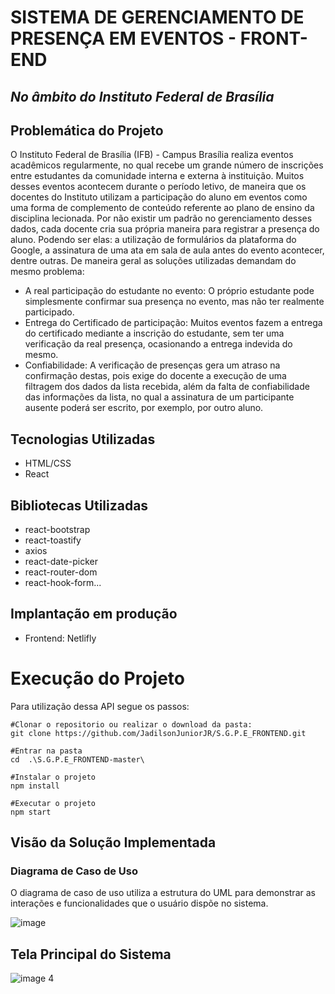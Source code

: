 # **SISTEMA DE GERENCIAMENTO DE PRESENÇA EM EVENTOS - FRONT-END**
## *No âmbito do Instituto Federal de Brasília*
## **Problemática do Projeto** 

O Instituto Federal de Brasília (IFB) - Campus Brasília realiza eventos acadêmicos regularmente, no qual recebe um grande número de inscrições entre estudantes da comunidade interna e externa à instituição. Muitos desses eventos acontecem durante o período letivo, de maneira que os docentes do Instituto utilizam a participação do aluno em eventos como uma forma de complemento de conteúdo referente ao plano de ensino da disciplina lecionada. Por não existir um padrão no gerenciamento desses dados, cada docente cria sua própria maneira para registrar a presença do aluno. Podendo ser elas: a utilização de formulários da plataforma do Google, a assinatura de uma ata em sala de aula antes do evento acontecer, dentre outras. 
De maneira geral as soluções utilizadas demandam do mesmo problema:
- A real participação do estudante no evento: O próprio estudante pode simplesmente confirmar sua presença no evento, mas não ter realmente participado.
- Entrega do Certificado de participação: Muitos eventos fazem a entrega do certificado mediante a inscrição do estudante, sem ter uma verificação da real presença, ocasionando a entrega indevida do mesmo.
- Confiabilidade: A verificação de presenças gera um atraso na confirmação destas, pois exige do docente a execução de uma filtragem dos dados da lista recebida, além da falta de confiabilidade das informações da lista, no qual a assinatura de um participante ausente poderá ser escrito, por exemplo, por outro aluno.

## Tecnologias Utilizadas ##
- HTML/CSS
- React

## Bibliotecas Utilizadas ##
- react-bootstrap
- react-toastify
- axios
- react-date-picker
- react-router-dom
- react-hook-form...


## Implantação em produção ##
- Frontend: Netlifly

# Execução do Projeto #
Para utilização dessa API segue os passos: 
```
#Clonar o repositorio ou realizar o download da pasta: 
git clone https://github.com/JadilsonJuniorJR/S.G.P.E_FRONTEND.git

#Entrar na pasta
cd  .\S.G.P.E_FRONTEND-master\

#Instalar o projeto
npm install

#Executar o projeto
npm start
```

## Visão da Solução Implementada ##
### Diagrama de Caso de Uso ###
O diagrama de caso de uso utiliza a estrutura do UML para demonstrar as interações e funcionalidades que o usuário dispõe no sistema.

![image](https://github.com/JadilsonJuniorJR/S.G.P.E_FRONTEND/assets/104590503/9b4cc052-0cc4-47da-ab8d-956e8ec40321)


## Tela Principal do Sistema ##
![image 4](https://github.com/JadilsonJuniorJR/S.G.P.E_FRONTEND/assets/104590503/6c022181-7668-4a94-95fb-61a06b7e1d44)



